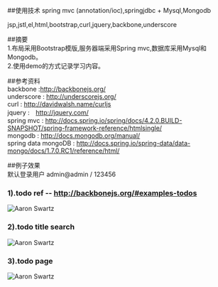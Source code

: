 ##使用技术
spring mvc (annotation/ioc),springjdbc + Mysql,Mongodb   

jsp,jstl,el,html,bootstrap,curl,jquery,backbone,underscore   

##摘要    
1.布局采用Bootstrap模版,服务器端采用Spring mvc,数据库采用Mysql和Mongodb。   
2.使用demo的方式记录学习内容。  

##参考资料  
backbone :http://backbonejs.org/    
underscore : http://underscorejs.org/   
curl : http://davidwalsh.name/curljs   
jquery :　http://jquery.com/    
spring mvc : http://docs.spring.io/spring/docs/4.2.0.BUILD-SNAPSHOT/spring-framework-reference/htmlsingle/   
mongodb : http://docs.mongodb.org/manual/   
spring data mongoDB : http://docs.spring.io/spring-data/data-mongo/docs/1.7.0.RC1/reference/html/  

##例子效果   
默认登录用户 admin@admin / 123456    

### 1).todo ref -- http://backbonejs.org/#examples-todos   
![Aaron Swartz](https://github.com/ittarvin/snow-ball/blob/master/todo/src/main/webapp/images/todo.png?raw=true)    

### 2).todo title search          
![Aaron Swartz](https://github.com/ittarvin/snow-ball/blob/master/todo/src/main/webapp/images/todosearch.png?raw=true)

### 3).todo page           
![Aaron Swartz](https://github.com/ittarvin/snow-ball/blob/master/todo/src/main/webapp/images/todopage.png?raw=true)
